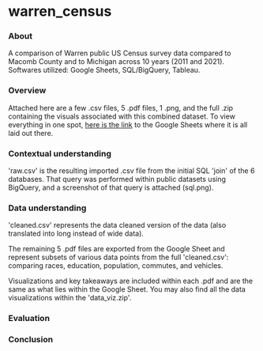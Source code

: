 # warren_census

### About
A comparison of Warren public US Census survey data compared to Macomb County and to Michigan across 10 years (2011 and 2021). Softwares utilized: Google Sheets, SQL/BigQuery, Tableau.

### Overview
Attached here are a few .csv files, 5 .pdf files, 1 .png, and the full .zip containing the visuals associated with this combined dataset. To view everything in one spot, [here is the link](https://docs.google.com/spreadsheets/d/1wOJMW_ut2TIKjMk5yDdE2o7tYk8X7kE1BSzvrFA80k0/edit?usp=sharing) to the Google Sheets where it is all laid out there.

### Contextual understanding
'raw.csv' is the resulting imported .csv file from the initial SQL 'join' of the 6 databases.
That query was performed within public datasets using BigQuery, and a screenshot of that query is attached (sql.png).

### Data understanding
'cleaned.csv' represents the data cleaned version of the data (also translated into long instead of wide data).

The remaining 5 .pdf files are exported from the Google Sheet and represent subsets of various data points from the full 'cleaned.csv': comparing races, education, population, commutes, and vehicles.

Visualizations and key takeaways are included within each .pdf and are the same as what lies within the Google Sheet.
You may also find all the data visualizations within the 'data_viz.zip'.

### Evaluation

### Conclusion
